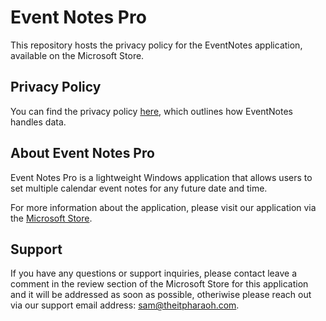 # Event Notes Pro

This repository hosts the privacy policy for the EventNotes application, available on the Microsoft Store.

## Privacy Policy

You can find the privacy policy [here](/PRIVACY.md), which outlines how EventNotes handles data.

## About Event Notes Pro

Event Notes Pro is a lightweight Windows application that allows users to set multiple calendar event notes for any future date and time.

For more information about the application, please visit our application via the [Microsoft Store](https://www.microsoft.com/store/apps/9N1LPTJ6B8B9).

## Support

If you have any questions or support inquiries, please contact leave a comment in the review section of the Microsoft Store for this application and it will be addressed as soon as possible, otheriwise please reach out via our support email address: sam@theitpharaoh.com.
